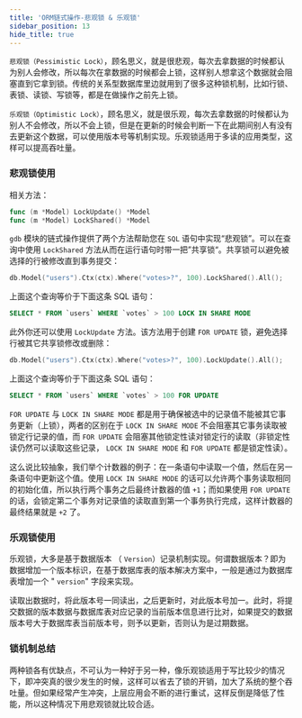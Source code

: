 ```yaml
---
title: 'ORM链式操作-悲观锁 & 乐观锁'
sidebar_position: 13
hide_title: true
---
```


`悲观锁（Pessimistic Lock）`，顾名思义，就是很悲观，每次去拿数据的时候都认为别人会修改，所以每次在拿数据的时候都会上锁，这样别人想拿这个数据就会阻塞直到它拿到锁。传统的关系型数据库里边就用到了很多这种锁机制，比如行锁、表锁、读锁、写锁等，都是在做操作之前先上锁。

`乐观锁（Optimistic Lock）`，顾名思义，就是很乐观，每次去拿数据的时候都认为别人不会修改，所以不会上锁，但是在更新的时候会判断一下在此期间别人有没有去更新这个数据，可以使用版本号等机制实现。乐观锁适用于多读的应用类型，这样可以提高吞吐量。

### 悲观锁使用

相关方法：

```go
func (m *Model) LockUpdate() *Model
func (m *Model) LockShared() *Model
```

`gdb` 模块的链式操作提供了两个方法帮助您在 `SQL` 语句中实现“悲观锁”。可以在查询中使用 `LockShared` 方法从而在运行语句时带一把”共享锁“。共享锁可以避免被选择的行被修改直到事务提交：

```go
db.Model("users").Ctx(ctx).Where("votes>?", 100).LockShared().All();
```

上面这个查询等价于下面这条 SQL 语句：

```sql
SELECT * FROM `users` WHERE `votes` > 100 LOCK IN SHARE MODE
```

此外你还可以使用 `LockUpdate` 方法。该方法用于创建 `FOR UPDATE` 锁，避免选择行被其它共享锁修改或删除：

```go
db.Model("users").Ctx(ctx).Where("votes>?", 100).LockUpdate().All();
```

上面这个查询等价于下面这条 SQL 语句：

```sql
SELECT * FROM `users` WHERE `votes` > 100 FOR UPDATE
```

`FOR UPDATE` 与 `LOCK IN SHARE MODE` 都是用于确保被选中的记录值不能被其它事务更新（上锁），两者的区别在于 `LOCK IN SHARE MODE` 不会阻塞其它事务读取被锁定行记录的值，而 `FOR UPDATE` 会阻塞其他锁定性读对锁定行的读取（非锁定性读仍然可以读取这些记录， `LOCK IN SHARE MODE` 和 `FOR UPDATE` 都是锁定性读）。

这么说比较抽象，我们举个计数器的例子：在一条语句中读取一个值，然后在另一条语句中更新这个值。使用 `LOCK IN SHARE MODE` 的话可以允许两个事务读取相同的初始化值，所以执行两个事务之后最终计数器的值 `+1`；而如果使用 `FOR UPDATE` 的话，会锁定第二个事务对记录值的读取直到第一个事务执行完成，这样计数器的最终结果就是 `+2` 了。

### 乐观锁使用

乐观锁，大多是基于数据版本 （ `Version`）记录机制实现。何谓数据版本？即为数据增加一个版本标识，在基于数据库表的版本解决方案中，一般是通过为数据库表增加一个 " `version`" 字段来实现。

读取出数据时，将此版本号一同读出，之后更新时，对此版本号加一。此时，将提交数据的版本数据与数据库表对应记录的当前版本信息进行比对，如果提交的数据版本号大于数据库表当前版本号，则予以更新，否则认为是过期数据。

### 锁机制总结

两种锁各有优缺点，不可认为一种好于另一种，像乐观锁适用于写比较少的情况下，即冲突真的很少发生的时候，这样可以省去了锁的开销，加大了系统的整个吞吐量。但如果经常产生冲突，上层应用会不断的进行重试，这样反倒是降低了性能，所以这种情况下用悲观锁就比较合适。